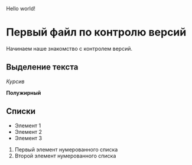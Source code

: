 Hello world!

# Первый файл по контролю версий

Начинаем наше знакомство с контролем версий.

## Выделение текста

*Курсив*

**Полужирный**

## Списки

* Элемент 1
* Элемент 2
* Элемент 3

1. Первый элемент нумерованного списка
2. Второй элемент нумерованного списка

